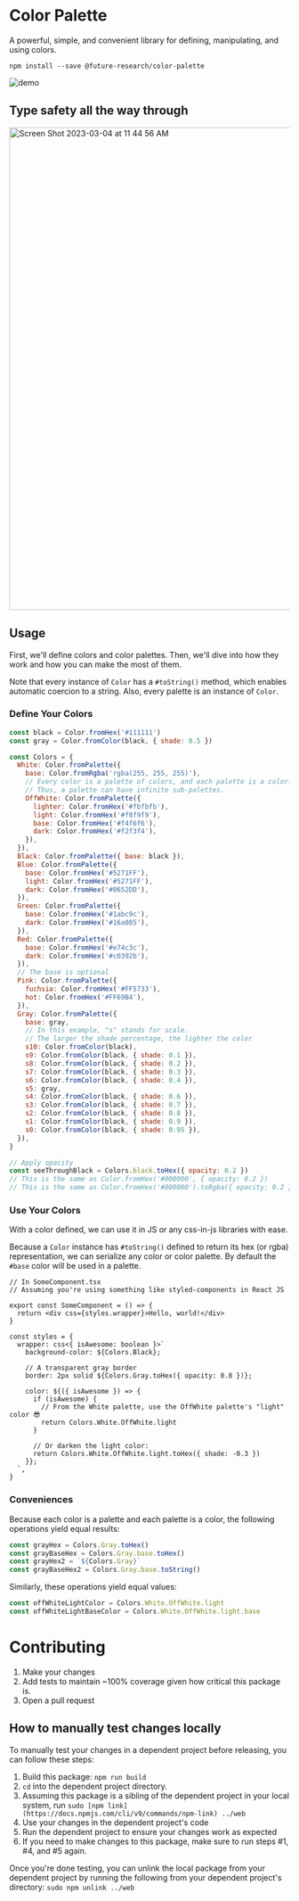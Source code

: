 # Color Palette

A powerful, simple, and convenient library for defining, manipulating, and using colors.

```
npm install --save @future-research/color-palette
```

![demo](https://github.com/future-research/dashboard/assets/5778798/4b325457-0d48-404f-963b-f446f1cab0ce)



## Type safety all the way through

<img width="866" alt="Screen Shot 2023-03-04 at 11 44 56 AM" src="https://user-images.githubusercontent.com/5778798/222918282-2de50e30-a30e-4c15-bf55-1bd24094e6ed.png">

## Usage

First, we'll define colors and color palettes. Then, we'll dive into how they work and how you can make the most of them.

Note that every instance of `Color` has a `#toString()` method, which enables automatic coercion to a string. Also, every palette is an instance of `Color`.

### Define Your Colors

```js
const black = Color.fromHex('#111111')
const gray = Color.fromColor(black, { shade: 0.5 })

const Colors = {
  White: Color.fromPalette({
    base: Color.fromRgba('rgba(255, 255, 255)'),
    // Every color is a palette of colors, and each palette is a color.
    // Thus, a palette can have infinite sub-palettes.
    OffWhite: Color.fromPalette({
      lighter: Color.fromHex('#fbfbfb'),
      light: Color.fromHex('#f8f9f9'),
      base: Color.fromHex('#f4f6f6'),
      dark: Color.fromHex('#f2f3f4'),
    }),
  }),
  Black: Color.fromPalette({ base: black }),
  Blue: Color.fromPalette({
    base: Color.fromHex('#5271FF'),
    light: Color.fromHex('#5271FF'),
    dark: Color.fromHex('#0652DD'),
  }),
  Green: Color.fromPalette({
    base: Color.fromHex('#1abc9c'),
    dark: Color.fromHex('#16a085'),
  }),
  Red: Color.fromPalette({
    base: Color.fromHex('#e74c3c'),
    dark: Color.fromHex('#c0392b'),
  }),
  // The base is optional
  Pink: Color.fromPalette({
    fuchsia: Color.fromHex('#FF5733'),
    hot: Color.fromHex('#FF69B4'),
  }),
  Gray: Color.fromPalette({
    base: gray,
    // In this example, "s" stands for scale.
    // The larger the shade percentage, the lighter the color
    s10: Color.fromColor(black),
    s9: Color.fromColor(black, { shade: 0.1 }),
    s8: Color.fromColor(black, { shade: 0.2 }),
    s7: Color.fromColor(black, { shade: 0.3 }),
    s6: Color.fromColor(black, { shade: 0.4 }),
    s5: gray,
    s4: Color.fromColor(black, { shade: 0.6 }),
    s3: Color.fromColor(black, { shade: 0.7 }),
    s2: Color.fromColor(black, { shade: 0.8 }),
    s1: Color.fromColor(black, { shade: 0.9 }),
    s0: Color.fromColor(black, { shade: 0.95 }),
  }),
}

// Apply opacity
const seeThroughBlack = Colors.black.toHex({ opacity: 0.2 })
// This is the same as Color.fromHex('#000000', { opacity: 0.2 })
// This is the same as Color.fromHex('#000000').toRgba({ opacity: 0.2 })
```

### Use Your Colors

With a color defined, we can use it in JS or any css-in-js libraries with ease.

Because a `Color` instance has `#toString()` defined to return its hex (or rgba) representation, we can serialize any color or color palette. By default the `#base` color will be used in a palette.

```tsx
// In SomeComponent.tsx
// Assuming you're using something like styled-components in React JS

export const SomeComponent = () => {
  return <div css={styles.wrapper}>Hello, world!</div>
}

const styles = {
  wrapper: css<{ isAwesome: boolean }>`
    background-color: ${Colors.Black};

    // A transparent gray border
    border: 2px solid ${Colors.Gray.toHex({ opacity: 0.8 })};

    color: ${({ isAwesome }) => {
      if (isAwesome) {
        // From the White palette, use the OffWhite palette's "light" color 😎
        return Colors.White.OffWhite.light
      }

      // Or darken the light color:
      return Colors.White.OffWhite.light.toHex({ shade: -0.3 })
    }};
  `,
}
```

### Conveniences

Because each color is a palette and each palette is a color, the following operations yield equal results:

```js
const grayHex = Colors.Gray.toHex()
const grayBaseHex = Colors.Gray.base.toHex()
const grayHex2 = `${Colors.Gray}`
const grayBaseHex2 = Colors.Gray.base.toString()
```

Similarly, these operations yield equal values:

```js
const offWhiteLightColor = Colors.White.OffWhite.light
const offWhiteLightBaseColor = Colors.White.OffWhite.light.base
```

# Contributing

1. Make your changes
2. Add tests to maintain ~100% coverage given how critical this package is.
3. Open a pull request

## How to manually test changes locally

To manually test your changes in a dependent project before releasing, you can follow these steps:

1. Build this package: `npm run build`
2. `cd` into the dependent project directory.
3. Assuming this package is a sibling of the dependent project in your local system,
   run `sudo [npm link](https://docs.npmjs.com/cli/v9/commands/npm-link) ../web`
4. Use your changes in the dependent project's code
5. Run the dependent project to ensure your changes work as expected
6. If you need to make changes to this package, make sure to run steps #1, #4, and #5 again.

Once you're done testing, you can unlink the local package from your dependent project by running the following from your dependent project's directory:
`sudo npm unlink ../web`

